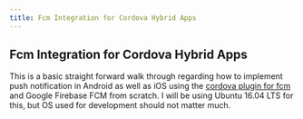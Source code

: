 ```yaml
---
title: Fcm Integration for Cordova Hybrid Apps
---
```

## Fcm Integration for Cordova Hybrid Apps
This is a basic straight forward walk through regarding how to implement push notification in Android as well as iOS using the <a href='https://github.com/fechanique/cordova-plugin-fcm' target='_blank' rel='nofollow'> cordova plugin for fcm </a> and Google Firebase FCM from scratch. I will be using Ubuntu 16.04 LTS for this, but OS used for development should not matter much.


